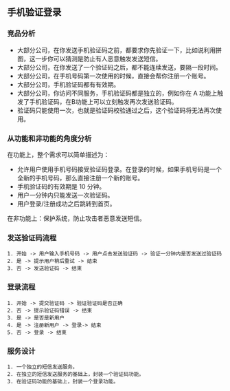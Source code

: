 ## 手机验证登录

### 竞品分析

- 大部分公司，在你发送手机验证码之前，都要求你先验证一下，比如说利用拼图，这一步你可以猜测是防止有人恶意触发发送短信。
- 大部分公司，在你发送了一个验证码之后，都不能连续发送，要隔一段时间。
- 大部分公司，在手机号码第一次使用的时候，直接会帮你注册一个账号。
- 大部分公司，手机验证码都有有效期。
- 大部分公司，你访问不同服务，手机验证码都是独立的，例如你在 A 功能上触发了手机验证码，在B功能上可以立刻触发再次发送验证码。
- 验证码只能使用一次，也就是验证码校验通过之后，这个验证码将无法再次使用。

### 从功能和非功能的角度分析

在功能上，整个需求可以简单描述为：
- 允许用户使用手机号码接受验证码登录。在登录的时候，如果手机号码是一个全新的手机号码，那么直接注册一个新的账号。
- 手机验证码的有效期是 10 分钟。
- 用户一分钟内只能发送一次验证码。
- 用户登录/注册成功之后跳转到首页。

在非功能上：保护系统，防止攻击者恶意发送短信。

### 发送验证码流程
```
1. 开始 -> 用户输入手机号码 -> 用户点击发送验证码 -> 验证一分钟内是否发送过验证码
2. 是 -> 提示用户稍后重试 -> 结束
3. 否 -> 发送验证码 -> 结束
```

### 登录流程
```
1. 开始 -> 提交验证码 -> 验证验证码是否正确
2. 否 -> 提示验证码错误 -> 结束
3. 是 -> 是否是新用户
4. 是 -> 注册新用户 -> 登录-> 结束
5. 否 -> 登录 -> 结束
```

### 服务设计
```
1. 一个独立的短信发送服务。
2. 在独立的短信发送服务的基础上，封装一个验证码功能。
3. 在验证码功能的基础上，封装一个登录功能。
```